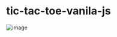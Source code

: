 # tic-tac-toe-vanila-js

![image](https://github.com/git-rishabhjain12/tic-tac-toe-vanila-js/assets/112853279/d687b124-5d2f-42d1-9bca-0b7b7d346e14)
